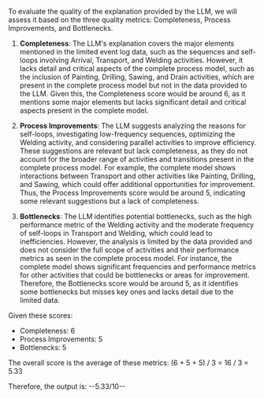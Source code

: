 To evaluate the quality of the explanation provided by the LLM, we will assess it based on the three quality metrics: Completeness, Process Improvements, and Bottlenecks.

1. **Completeness**: The LLM's explanation covers the major elements mentioned in the limited event log data, such as the sequences and self-loops involving Arrival, Transport, and Welding activities. However, it lacks detail and critical aspects of the complete process model, such as the inclusion of Painting, Drilling, Sawing, and Drain activities, which are present in the complete process model but not in the data provided to the LLM. Given this, the Completeness score would be around 6, as it mentions some major elements but lacks significant detail and critical aspects present in the complete model.

2. **Process Improvements**: The LLM suggests analyzing the reasons for self-loops, investigating low-frequency sequences, optimizing the Welding activity, and considering parallel activities to improve efficiency. These suggestions are relevant but lack completeness, as they do not account for the broader range of activities and transitions present in the complete process model. For example, the complete model shows interactions between Transport and other activities like Painting, Drilling, and Sawing, which could offer additional opportunities for improvement. Thus, the Process Improvements score would be around 5, indicating some relevant suggestions but a lack of completeness.

3. **Bottlenecks**: The LLM identifies potential bottlenecks, such as the high performance metric of the Welding activity and the moderate frequency of self-loops in Transport and Welding, which could lead to inefficiencies. However, the analysis is limited by the data provided and does not consider the full scope of activities and their performance metrics as seen in the complete process model. For instance, the complete model shows significant frequencies and performance metrics for other activities that could be bottlenecks or areas for improvement. Therefore, the Bottlenecks score would be around 5, as it identifies some bottlenecks but misses key ones and lacks detail due to the limited data.

Given these scores:
- Completeness: 6
- Process Improvements: 5
- Bottlenecks: 5

The overall score is the average of these metrics: (6 + 5 + 5) / 3 = 16 / 3 = 5.33

Therefore, the output is: --5.33/10--